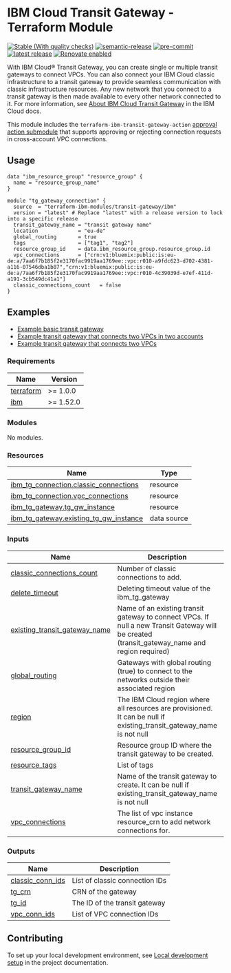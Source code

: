 # IBM Cloud Transit Gateway - Terraform Module

<!-- UPDATE BADGE: Update the link for the following badge-->
[![Stable (With quality checks)](https://img.shields.io/badge/Status-Stable%20(With%20quality%20checks)-green)](https://terraform-ibm-modules.github.io/documentation/#/badge-status)
[![semantic-release](https://img.shields.io/badge/%20%20%F0%9F%93%A6%F0%9F%9A%80-semantic--release-e10079.svg)](https://github.com/semantic-release/semantic-release)
[![pre-commit](https://img.shields.io/badge/pre--commit-enabled-brightgreen?logo=pre-commit&logoColor=white)](https://github.com/pre-commit/pre-commit)
[![latest release](https://img.shields.io/github/v/release/terraform-ibm-modules/terraform-ibm-transit-gateway?logo=GitHub&sort=semver)](https://github.com/terraform-ibm-modules/terraform-ibm-transit-gateway/releases/latest)
[![Renovate enabled](https://img.shields.io/badge/renovate-enabled-brightgreen.svg)](https://renovatebot.com/)


With IBM Cloud® Transit Gateway, you can create single or multiple transit gateways to connect VPCs. You can also connect your IBM Cloud classic infrastructure to a transit gateway to provide seamless communication with classic infrastructure resources. Any new network that you connect to a transit gateway is then made available to every other network connected to it. For more information, see [About IBM Cloud Transit Gateway](https://cloud.ibm.com/docs/transit-gateway?topic=transit-gateway-about) in the IBM Cloud docs.

This module includes the `terraform-ibm-transit-gateway-action` [approval action submodule](terraform-ibm-transit-gateway-action/README.md) that supports approving or rejecting connection requests in cross-account VPC connections.

## Usage

```hcl
data "ibm_resource_group" "resource_group" {
  name = "resource_group_name"
}

module "tg_gateway_connection" {
  source  = "terraform-ibm-modules/transit-gateway/ibm"
  version = "latest" # Replace "latest" with a release version to lock into a specific release
  transit_gateway_name = "transit gateway name"
  location             = "eu-de"
  global_routing       = true
  tags                 = ["tag1", "tag2"]
  resource_group_id    = data.ibm_resource_group.resource_group.id
  vpc_connections      = ["crn:v1:bluemix:public:is:eu-de:a/7aa6f7b185f2e3170fac9919aa1769ee::vpc:r010-a9fdc623-d702-4381-a116-07546dba1b87","crn:v1:bluemix:public:is:eu-de:a/7aa6f7b185f2e3170fac9919aa1769ee::vpc:r010-4c39039d-e7ef-411d-a191-3cb549dc41a1"]
  classic_connections_count   = false
}
```

<!-- BEGIN EXAMPLES HOOK -->
## Examples

- [ Example basic transit gateway](examples/basic)
- [  Example transit gateway that connects two VPCs in two accounts](examples/crossaccounts)
- [  Example transit gateway that connects two VPCs](examples/two-vpcs)
<!-- END EXAMPLES HOOK -->

<!-- BEGINNING OF PRE-COMMIT-TERRAFORM DOCS HOOK -->
### Requirements

| Name | Version |
|------|---------|
| <a name="requirement_terraform"></a> [terraform](#requirement\_terraform) | >= 1.0.0 |
| <a name="requirement_ibm"></a> [ibm](#requirement\_ibm) | >= 1.52.0 |

### Modules

No modules.

### Resources

| Name | Type |
|------|------|
| [ibm_tg_connection.classic_connections](https://registry.terraform.io/providers/IBM-Cloud/ibm/latest/docs/resources/tg_connection) | resource |
| [ibm_tg_connection.vpc_connections](https://registry.terraform.io/providers/IBM-Cloud/ibm/latest/docs/resources/tg_connection) | resource |
| [ibm_tg_gateway.tg_gw_instance](https://registry.terraform.io/providers/IBM-Cloud/ibm/latest/docs/resources/tg_gateway) | resource |
| [ibm_tg_gateway.existing_tg_gw_instance](https://registry.terraform.io/providers/IBM-Cloud/ibm/latest/docs/data-sources/tg_gateway) | data source |

### Inputs

| Name | Description | Type | Default | Required |
|------|-------------|------|---------|:--------:|
| <a name="input_classic_connections_count"></a> [classic\_connections\_count](#input\_classic\_connections\_count) | Number of classic connections to add. | `number` | n/a | yes |
| <a name="input_delete_timeout"></a> [delete\_timeout](#input\_delete\_timeout) | Deleting timeout value of the ibm\_tg\_gateway | `string` | `"45m"` | no |
| <a name="input_existing_transit_gateway_name"></a> [existing\_transit\_gateway\_name](#input\_existing\_transit\_gateway\_name) | Name of an existing transit gateway to connect VPCs. If null a new Transit Gateway will be created (transit\_gateway\_name and region required) | `string` | `null` | no |
| <a name="input_global_routing"></a> [global\_routing](#input\_global\_routing) | Gateways with global routing (true) to connect to the networks outside their associated region | `bool` | `false` | no |
| <a name="input_region"></a> [region](#input\_region) | The IBM Cloud region where all resources are provisioned. It can be null if existing\_transit\_gateway\_name is not null | `string` | `null` | no |
| <a name="input_resource_group_id"></a> [resource\_group\_id](#input\_resource\_group\_id) | Resource group ID where the transit gateway to be created. | `string` | `null` | no |
| <a name="input_resource_tags"></a> [resource\_tags](#input\_resource\_tags) | List of tags | `list(string)` | `null` | no |
| <a name="input_transit_gateway_name"></a> [transit\_gateway\_name](#input\_transit\_gateway\_name) | Name of the transit gateway to create. It can be null if existing\_transit\_gateway\_name is not null | `string` | `null` | no |
| <a name="input_vpc_connections"></a> [vpc\_connections](#input\_vpc\_connections) | The list of vpc instance resource\_crn to add network connections for. | `list(string)` | n/a | yes |

### Outputs

| Name | Description |
|------|-------------|
| <a name="output_classic_conn_ids"></a> [classic\_conn\_ids](#output\_classic\_conn\_ids) | List of classic connection IDs |
| <a name="output_tg_crn"></a> [tg\_crn](#output\_tg\_crn) | CRN of the gateway |
| <a name="output_tg_id"></a> [tg\_id](#output\_tg\_id) | The ID of the transit gateway |
| <a name="output_vpc_conn_ids"></a> [vpc\_conn\_ids](#output\_vpc\_conn\_ids) | List of VPC connection IDs |
<!-- END OF PRE-COMMIT-TERRAFORM DOCS HOOK -->

## Contributing

To set up your local development environment, see [Local development setup](https://terraform-ibm-modules.github.io/documentation/#/local-dev-setup) in the project documentation.
